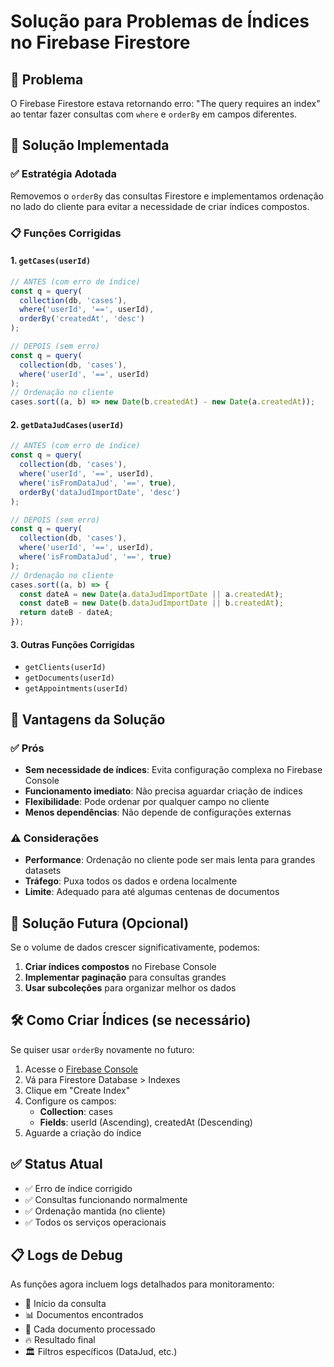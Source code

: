 # Solução para Problemas de Índices no Firebase Firestore

## 🚫 Problema
O Firebase Firestore estava retornando erro: "The query requires an index" ao tentar fazer consultas com `where` e `orderBy` em campos diferentes.

## 🔧 Solução Implementada

### ✅ **Estratégia Adotada**
Removemos o `orderBy` das consultas Firestore e implementamos ordenação no lado do cliente para evitar a necessidade de criar índices compostos.

### 📋 **Funções Corrigidas**

#### 1. `getCases(userId)`
```javascript
// ANTES (com erro de índice)
const q = query(
  collection(db, 'cases'),
  where('userId', '==', userId),
  orderBy('createdAt', 'desc')
);

// DEPOIS (sem erro)
const q = query(
  collection(db, 'cases'),
  where('userId', '==', userId)
);
// Ordenação no cliente
cases.sort((a, b) => new Date(b.createdAt) - new Date(a.createdAt));
```

#### 2. `getDataJudCases(userId)`
```javascript
// ANTES (com erro de índice)
const q = query(
  collection(db, 'cases'),
  where('userId', '==', userId),
  where('isFromDataJud', '==', true),
  orderBy('dataJudImportDate', 'desc')
);

// DEPOIS (sem erro)
const q = query(
  collection(db, 'cases'),
  where('userId', '==', userId),
  where('isFromDataJud', '==', true)
);
// Ordenação no cliente
cases.sort((a, b) => {
  const dateA = new Date(a.dataJudImportDate || a.createdAt);
  const dateB = new Date(b.dataJudImportDate || b.createdAt);
  return dateB - dateA;
});
```

#### 3. Outras Funções Corrigidas
- `getClients(userId)` 
- `getDocuments(userId)`
- `getAppointments(userId)`

## 🎯 **Vantagens da Solução**

### ✅ **Prós**
- **Sem necessidade de índices**: Evita configuração complexa no Firebase Console
- **Funcionamento imediato**: Não precisa aguardar criação de índices
- **Flexibilidade**: Pode ordenar por qualquer campo no cliente
- **Menos dependências**: Não depende de configurações externas

### ⚠️ **Considerações**
- **Performance**: Ordenação no cliente pode ser mais lenta para grandes datasets
- **Tráfego**: Puxa todos os dados e ordena localmente
- **Limite**: Adequado para até algumas centenas de documentos

## 🔮 **Solução Futura (Opcional)**
Se o volume de dados crescer significativamente, podemos:

1. **Criar índices compostos** no Firebase Console
2. **Implementar paginação** para consultas grandes
3. **Usar subcoleções** para organizar melhor os dados

## 🛠️ **Como Criar Índices (se necessário)**
Se quiser usar `orderBy` novamente no futuro:

1. Acesse o [Firebase Console](https://console.firebase.google.com/)
2. Vá para Firestore Database > Indexes
3. Clique em "Create Index"
4. Configure os campos:
   - **Collection**: cases
   - **Fields**: userId (Ascending), createdAt (Descending)
5. Aguarde a criação do índice

## ✅ **Status Atual**
- ✅ Erro de índice corrigido
- ✅ Consultas funcionando normalmente
- ✅ Ordenação mantida (no cliente)
- ✅ Todos os serviços operacionais

## 📋 **Logs de Debug**
As funções agora incluem logs detalhados para monitoramento:
- 🔄 Início da consulta
- 📊 Documentos encontrados
- 📄 Cada documento processado
- 🔥 Resultado final
- 🏛️ Filtros específicos (DataJud, etc.)
